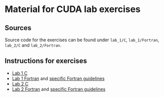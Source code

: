 # Material for CUDA lab exercises

## Sources

Source code for the exercises can be found under `lab_1/C`, `lab_1/Fortran`, 
`lab_2/C` and `lab_2/Fortran`.

## Instructions for exercises 

- [Lab 1 C](lab_1/README.md)
- [Lab 1 Fortran](lab_1/README.md) and [specific Fortran guidelines](lab_1/Fortran/README.md)
- [Lab 2 C](lab_2/CUDA_Lab02.pdf)
- [Lab 2 Fortran](lab_2/CUDA_Lab02.pdf) and [specific Fortran guidelines](lab_1/Fortran/README.md)
